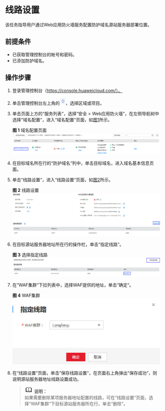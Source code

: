 # 线路设置<a name="waf_01_0006"></a>

该任务指导用户通过Web应用防火墙服务配置防护域名源站服务器部署位置。

## 前提条件<a name="section185712417192"></a>

-   已获取管理控制台的帐号和密码。
-   已添加防护域名。

## 操作步骤<a name="section558610111914"></a>

1.  登录管理控制台（https://console.huaweicloud.com/）。
2.  单击管理控制台左上角的![](figures/选择区域图标.jpg)，选择区域或项目。
3.  单击页面上方的“服务列表“，选择“安全  \>  Web应用防火墙“，在左侧导航树中选择“域名配置“，进入“域名配置“页面，如[图1](#waf_01_0001_zh-cn_topic_0110861354_fig15593418182219)所示。

    **图 1**  域名配置页面<a name="waf_01_0001_zh-cn_topic_0110861354_fig15593418182219"></a>  
    ![](figures/域名配置页面.png "域名配置页面")

4.  在目标域名所在行的“防护域名“列中，单击目标域名，进入域名基本信息页面。

1.  单击“线路设置“，进入“线路设置“页面，如[图2](#fig1594134613017)所示。

    **图 2**  线路设置<a name="fig1594134613017"></a>  
    ![](figures/线路设置.jpg "线路设置")


1.  在目标源站服务器地址所在行的操作栏，单击“指定线路“。

    **图 3**  选择指定线路<a name="fig156241615123616"></a>  
    ![](figures/选择指定线路.jpg "选择指定线路")


1.  在“WAF集群“下拉列表中，选择WAF提供的地址，单击“确定“。

    **图 4**  WAF集群<a name="fig16121741185311"></a>  
    ![](figures/WAF集群.jpg "WAF集群")


1.  在“线路设置“页面，单击“保存线路设置“，在页面右上角弹出“保存成功“，则说明源站服务器地址线路设置成功。

    >![](public_sys-resources/icon-note.gif) **说明：**   
    >如果需要删除某项服务器地址配置的线路，可在“线路设置“页面，选择“WAF集群“下目标源站服务器所在行，单击“删除“。  


